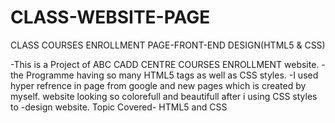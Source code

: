 # CLASS-WEBSITE-PAGE
CLASS COURSES ENROLLMENT PAGE-FRONT-END DESIGN(HTML5 &amp; CSS)

-This is a Project of ABC CADD CENTRE COURSES ENROLLMENT website.
-the Programme having so many HTML5 tags as well as CSS styles.
-I used hyper refrence in page from google and new pages which is created by myself. website looking so colorefull and beautifull after i using CSS styles to
-design website. Topic Covered- HTML5 and CSS
